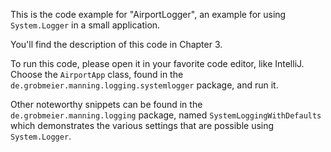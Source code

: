 This is the code example for "AirportLogger", an example
for using `System.Logger` in a small application.

You'll find the description of this code in Chapter 3.

To run this code, please open it in your favorite code editor,
like IntelliJ. Choose the `AirportApp` class, found in the
`de.grobmeier.manning.logging.systemlogger` package, and run it.

Other noteworthy snippets can be found in the
`de.grobmeier.manning.logging` package, named
`SystemLoggingWithDefaults` which demonstrates the various settings
that are possible using `System.Logger`.
